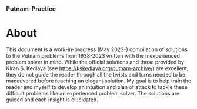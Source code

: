### Putnam-Practice

# About
This document is a work-in-progress (May 2023-) compilation of solutions to the Putnam problems from 1938-2023 written with the inexperienced problem solver in mind. While the official solutions and those provided by Kiran S. Kedlaya (see https://kskedlaya.org/putnam-archive/) are excellent, they do not guide the reader through all the twists and turns needed to be maneuvered before reaching an elegant solution. My goal is to help train the reader and myself to develop an intuition and plan of attack to tackle these difficult problems like an experienced problem solver. The solutions are guided and each insight is elucidated. 

